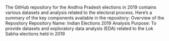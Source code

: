 The GitHub repository for the Andhra Pradesh elections in 2019 contains various datasets and analysis related to the electoral process. Here’s a summary of the key components available in the repository:
Overview of the Repository
Repository Name: Indian Elections 2019 Analysis
Purpose: To provide datasets and exploratory data analysis (EDA) related to the Lok Sabha elections held in 2019
